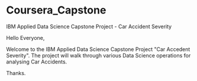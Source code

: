 # Coursera_Capstone
IBM Applied Data Science Capstone Project - Car Accident Severity


Hello Everyone,

Welcome to the IBM Applied Data Science Capstone Project "Car Accedent Severity".
The project will walk through various Data Science operations for analysing Car Accidents.

Thanks.
